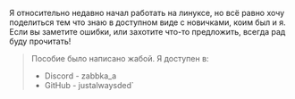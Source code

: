 Я относительно недавно начал работать на линуксе, но всё равно хочу поделиться тем что знаю в доступном виде с новичками, коим был и я.
Если вы заметите ошибки, или захотите что-то предложить, всегда рад буду прочитать!


> Пособие было написано жабой.
> Я доступен в:
> - Discord - zabbka_a
> - GitHub - justalwaysded`